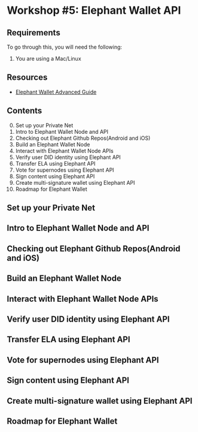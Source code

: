# Workshop #5: Elephant Wallet API

## Requirements

To go through this, you will need the following:

1. You are using a Mac/Linux

## Resources
- [Elephant Wallet Advanced Guide](https://github.com/elastos/Elastos.Developer.Doc/blob/master/EN/6.%20Advanced%20Guides/11.%20ElephantWallet.md)


## Contents

0. Set up your Private Net
1. Intro to Elephant Wallet Node and API
2. Checking out Elephant Github Repos(Android and iOS)
3. Build an Elephant Wallet Node
4. Interact with Elephant Wallet Node APIs
5. Verify user DID identity using Elephant API
6. Transfer ELA using Elephant API
7. Vote for supernodes using Elephant API
8. Sign content using Elephant API
9. Create multi-signature wallet using Elephant API
10. Roadmap for Elephant Wallet 

## Set up your Private Net


## Intro to Elephant Wallet Node and API


## Checking out Elephant Github Repos(Android and iOS)


## Build an Elephant Wallet Node


## Interact with Elephant Wallet Node APIs


## Verify user DID identity using Elephant API


## Transfer ELA using Elephant API


## Vote for supernodes using Elephant API


## Sign content using Elephant API


## Create multi-signature wallet using Elephant API


## Roadmap for Elephant Wallet 
